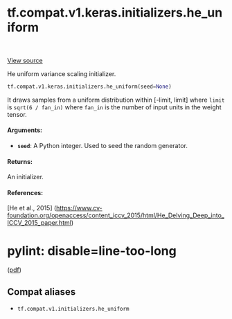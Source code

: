 <div itemscope itemtype="http://developers.google.com/ReferenceObject">
<meta itemprop="name" content="tf.compat.v1.keras.initializers.he_uniform" />
<meta itemprop="path" content="Stable" />
</div>

# tf.compat.v1.keras.initializers.he_uniform

<!-- Insert buttons and diff -->

<table class="tfo-notebook-buttons tfo-api" align="left">
</table>

<a target="_blank" href="/code/stable/tensorflow/python/ops/init_ops.py">View source</a>



He uniform variance scaling initializer.

``` python
tf.compat.v1.keras.initializers.he_uniform(seed=None)
```



<!-- Placeholder for "Used in" -->

It draws samples from a uniform distribution within [-limit, limit]
where `limit` is `sqrt(6 / fan_in)`
where `fan_in` is the number of input units in the weight tensor.

#### Arguments:


* <b>`seed`</b>: A Python integer. Used to seed the random generator.


#### Returns:

An initializer.



#### References:

[He et al., 2015]
(https://www.cv-foundation.org/openaccess/content_iccv_2015/html/He_Delving_Deep_into_ICCV_2015_paper.html)
# pylint: disable=line-too-long
([pdf](https://www.cv-foundation.org/openaccess/content_iccv_2015/papers/He_Delving_Deep_into_ICCV_2015_paper.pdf))


## Compat aliases

* `tf.compat.v1.initializers.he_uniform`

